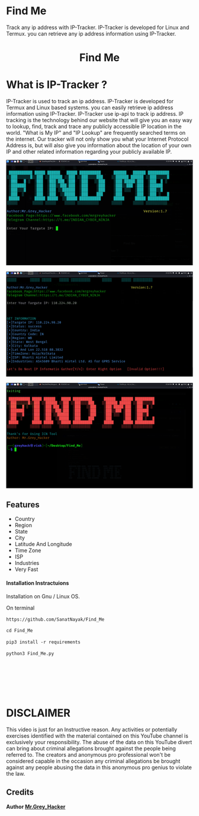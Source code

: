 # Find Me
Track any ip address with IP-Tracker. IP-Tracker is developed for Linux and Termux. you can retrieve any ip address information using IP-Tracker.
<h1 align="center"> Find Me </h1>
 
 # What is IP-Tracker ?
IP-Tracker is used to track an ip address. IP-Tracker is developed for Termux and Linux based systems. you can easily retrieve ip address information using IP-Tracker. IP-Tracker use ip-api to track ip address.
 IP tracking is the technology behind our website that will give you an easy way to lookup, find, track and trace any publicly accessible IP location in the world.
"What is My IP" and "IP Lookup" are frequently searched terms on the internet. Our tracker will not only show you what your Internet Protocol Address is, but will also give you information about the location of your own IP and other related information regarding your publicly available IP.

<p align="center">
<img src="Pic/SK.png">  </br>
</p>
<p align="center">
<img src="Pic/ssk.png">  </br>
</p>
<p align="center">
<img src="Pic/grey.png" </br>
</p> 

## Features

- Country
- Region
- State
- City
- Latitude And Longitude
- Time Zone
- ISP
- Industries 
- Very Fast 

<h4> Installation Instractuions </h4>


Installation on Gnu / Linux OS. </br>

On terminal </br>


```diff
https://github.com/SanatNayak/Find_Me
```

```diff
cd Find_Me
```

```diff
pip3 install -r requirements
```

```diff
python3 Find_Me.py
```

</br> </br>

</br> </br>

# DISCLAIMER
This video is just for an Instructive reason. Any activities or potentially exercises identified with the material contained on this YouTube channel is exclusively your responsibility. The abuse of the data on this YouTube divert can bring about criminal allegations brought against the people being referred to. The creators and anonymous pro professional won't be considered capable in the occasion any criminal allegations be brought against any people abusing the data in this anonymous pro genius to violate the law.

## Credits

<b> Author <a href="https://www.facebook.com/mrgreyhacker">Mr.Grey_Hacker</a>

</p>


